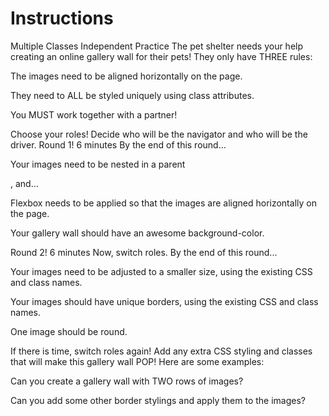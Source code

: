 # Instructions  

 Multiple Classes Independent Practice
The pet shelter needs your help creating an online gallery wall for their pets! They only have THREE rules:

The images need to be aligned horizontally on the page.

They need to ALL be styled uniquely using class attributes.

You MUST work together with a partner!

Choose your roles!
Decide who will be the navigator and who will be the driver.
Round 1! 6 minutes
By the end of this round...

Your images need to be nested in a parent <div>, and...

Flexbox needs to be applied so that the images are aligned horizontally on the page.

Your gallery wall should have an awesome background-color.

Round 2! 6 minutes
Now, switch roles. By the end of this round...

Your images need to be adjusted to a smaller size, using the existing CSS and class names.

Your images should have unique borders, using the existing CSS and class names.

One image should be round.

If there is time, switch roles again!
Add any extra CSS styling and classes that will make this gallery wall POP! Here are some examples:

Can you create a gallery wall with TWO rows of images?

Can you add some other border stylings and apply them to the images?